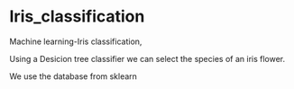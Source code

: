 # Iris_classification
Machine learning-Iris classification, 

Using a Desicion tree classifier we can select the species of an iris flower.

We use the database from sklearn

